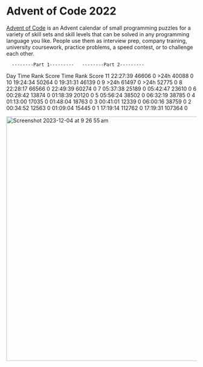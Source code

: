 # Advent of Code 2022

[Advent of Code](https://adventofcode.com/2022) is an Advent calendar of small programming puzzles for a variety of skill sets and skill levels that can be solved in any programming language you like. People use them as interview prep, company training, university coursework, practice problems, a speed contest, or to challenge each other.

      --------Part 1---------   --------Part 2---------
Day       Time    Rank  Score       Time    Rank  Score
 11   22:27:39   46606      0       >24h   40088      0
 10   19:24:34   50264      0   19:31:31   46139      0
  9       >24h   61497      0       >24h   52775      0
  8   22:28:17   66566      0   22:49:39   60274      0
  7   05:37:38   25189      0   05:42:47   23610      0
  6   00:28:42   13874      0   01:18:39   20120      0
  5   05:56:24   38502      0   06:32:19   38785      0
  4   01:13:00   17035      0   01:48:04   18763      0
  3   00:41:01   12339      0   06:00:16   38759      0
  2   00:34:52   12563      0   01:09:04   15445      0
  1   17:19:14  112762      0   17:19:31  107364      0
  
<img width="647" alt="Screenshot 2023-12-04 at 9 26 55 am" src="https://github.com/michtnt/advent-of-code-2022/assets/50018139/427bab01-75c7-44af-acef-3d90c29e34a6">

